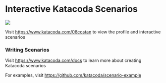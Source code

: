 # Interactive Katacoda Scenarios

[![](http://shields.katacoda.com/katacoda/08costan/count.svg)](https://www.katacoda.com/08costan "Get your profile on Katacoda.com")

Visit https://www.katacoda.com/08costan to view the profile and interactive scenarios

### Writing Scenarios
Visit https://www.katacoda.com/docs to learn more about creating Katacoda scenarios

For examples, visit https://github.com/katacoda/scenario-example

